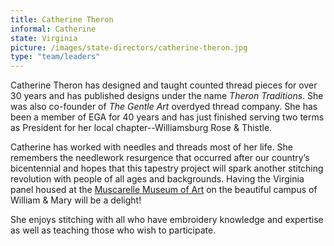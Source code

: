 ```yaml
---
title: Catherine Theron
informal: Catherine
state: Virginia
picture: /images/state-directors/catherine-theron.jpg
type: "team/leaders"
---
```


Catherine Theron has designed and taught counted thread pieces for over 30 years and has published designs under the name _Theron Traditions_. She was also co-founder of _The Gentle Art_ overdyed thread company. She has been a member of EGA for 40 years and has just finished serving two terms as President for her local chapter--Williamsburg Rose & Thistle.

Catherine has worked with needles and threads most of her life. She remembers the needlework resurgence that occurred after our country’s bicentennial and hopes that this tapestry project will spark another stitching revolution with people of all ages and backgrounds. Having the Virginia panel housed at the [Muscarelle Museum of Art](https://muscarelle.wm.edu/) on the beautiful campus of William & Mary will be a delight!

She enjoys stitching with all who have embroidery knowledge and expertise as well as teaching those who wish to participate.
